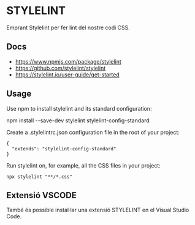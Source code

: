 # STYLELINT

Emprant Stylelint per fer lint del nostre codi CSS.

## Docs

- https://www.npmjs.com/package/stylelint
- https://github.com/stylelint/stylelint
- https://stylelint.io/user-guide/get-started

## Usage

Use npm to install stylelint and its standard configuration:

   npm install --save-dev stylelint stylelint-config-standard

Create a .stylelintrc.json configuration file in the root of your project:

    {
      "extends": "stylelint-config-standard"
    }


Run stylelint on, for example, all the CSS files in your project:


    npx stylelint "**/*.css"

## Extensió VSCODE

També és possible instal·lar una extensió STYLELINT en el Visual Studio Code.